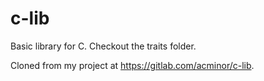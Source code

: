 # c-lib

Basic library for C. Checkout the traits folder.

Cloned from my project at https://gitlab.com/acminor/c-lib.
